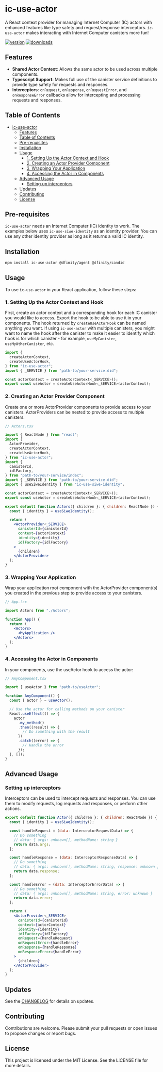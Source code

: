 # ic-use-actor

A React context provider for managing Internet Computer (IC) actors with enhanced features like type safety and request/response interceptors. `ic-use-actor` makes interacting with Internet Computer canisters more fun!

[![version][version-image]][npm-link]
[![downloads][dl-image]][npm-link]


## Features

- **Shared Actor Context**: Allows the same actor to be used across multiple components.
- **Typescript Support**: Makes full use of the canister service definitions to provide type safety for requests and responses.
- **Interceptors**: `onRequest`, `onResponse`, `onRequestError`, and `onResponseError` callbacks allow for intercepting and processing requests and responses.

## Table of Contents

- [ic-use-actor](#ic-use-actor)
  - [Features](#features)
  - [Table of Contents](#table-of-contents)
  - [Pre-requisites](#pre-requisites)
  - [Installation](#installation)
  - [Usage](#usage)
    - [1. Setting Up the Actor Context and Hook](#1-setting-up-the-actor-context-and-hook)
    - [2. Creating an Actor Provider Component](#2-creating-an-actor-provider-component)
    - [3. Wrapping Your Application](#3-wrapping-your-application)
    - [4. Accessing the Actor in Components](#4-accessing-the-actor-in-components)
  - [Advanced Usage](#advanced-usage)
    - [Setting up interceptors](#setting-up-interceptors)
  - [Updates](#updates)
  - [Contributing](#contributing)
  - [License](#license)

## Pre-requisites

`ic-use-actor` needs an Internet Computer (IC) identity to work. The examples below uses `ic-use-siwe-identity` as an identity provider. You can use any other identity provider as long as it returns a valid IC identity.

## Installation

```bash
npm install ic-use-actor @dfinity/agent @dfinity/candid
```

## Usage

To use `ic-use-actor` in your React application, follow these steps:

### 1. Setting Up the Actor Context and Hook

First, create an actor context and a corresponding hook for each IC canister you would like to access. Export the hook to be able to use it in your components. The hook returned by `createUseActorHook` can be named anything you want. If using `ic-use-actor` with multiple canisters, you might want to name the hook after the canister to make it easier to identify which hook is for which canister - for example, `useMyCanister`, `useMyOtherCanister`, etc.

```jsx
import {
  createActorContext,
  createUseActorHook,
} from "ic-use-actor";
import { _SERVICE } from "path-to/your-service.did";

const actorContext = createActorContext<_SERVICE>();
export const useActor = createUseActorHook<_SERVICE>(actorContext);
```

### 2. Creating an Actor Provider Component

Create one or more ActorProvider components to provide access to your canisters. ActorProviders can be nested to provide access to multiple canisters.

```jsx
// Actors.tsx

import { ReactNode } from "react";
import {
  ActorProvider,
  createActorContext,
  createUseActorHook,
} from "ic-use-actor";
import {
  canisterId,
  idlFactory,
} from "path-to/your-service/index";
import { _SERVICE } from "path-to/your-service.did";
import { useSiweIdentity } from "ic-use-siwe-identity";

const actorContext = createActorContext<_SERVICE>();
export const useActor = createUseActorHook<_SERVICE>(actorContext);

export default function Actors({ children }: { children: ReactNode }) {
  const { identity } = useSiweIdentity();

  return (
    <ActorProvider<_SERVICE>
      canisterId={canisterId}
      context={actorContext}
      identity={identity}
      idlFactory={idlFactory}
    >
      {children}
    </ActorProvider>
  );
}
```

### 3. Wrapping Your Application

Wrap your application root component with the ActorProvider component(s) you created in the previous step to provide access to your canisters.

```jsx
// App.tsx

import Actors from "./Actors";

function App() {
  return (
    <Actors>
      <MyApplication />
    </Actors>
  );
}
```

### 4. Accessing the Actor in Components

In your components, use the useActor hook to access the actor:

```jsx
// AnyComponent.tsx

import { useActor } from "path-to/useActor";

function AnyComponent() {
  const { actor } = useActor();

  // Use the actor for calling methods on your canister
  React.useEffect(() => {
    actor
      .my_method()
      .then((result) => {
        // Do something with the result
      })
      .catch((error) => {
        // Handle the error
      });
  }, []);
}
```

## Advanced Usage

### Setting up interceptors

Interceptors can be used to intercept requests and responses. You can use them to modify requests, log requests and responses, or perform other actions.

```jsx
export default function Actor({ children }: { children: ReactNode }) {
  const { identity } = useSiweIdentity();

  const handleRequest = (data: InterceptorRequestData) => {
    // Do something
    // data: { args: unknown[], methodName: string }
    return data.args;
  };

  const handleResponse = (data: InterceptorResponseData) => {
    // Do something
    // data: { args: unknown[], methodName: string, response: unknown }
    return data.response;
  };

  const handleError = (data: InterceptorErrorData) => {
    // Do something
    // data: { args: unknown[], methodName: string, error: unknown }
    return data.error;
  };

  return (
    <ActorProvider<_SERVICE>
      canisterId={canisterId}
      context={actorContext}
      identity={identity}
      idlFactory={idlFactory}
      onRequest={handleRequest}
      onRequestError={handleError}
      onResponse={handleResponse}
      onResponseError={handleError}
    >
      {children}
    </ActorProvider>
  );
}
```

## Updates

See the [CHANGELOG](CHANGELOG.md) for details on updates.

## Contributing

Contributions are welcome. Please submit your pull requests or open issues to propose changes or report bugs.

## License

This project is licensed under the MIT License. See the LICENSE file for more details.

[version-image]: https://img.shields.io/npm/v/ic-use-actor
[dl-image]: https://img.shields.io/npm/dw/ic-use-actor
[npm-link]: https://www.npmjs.com/package/ic-use-actor

